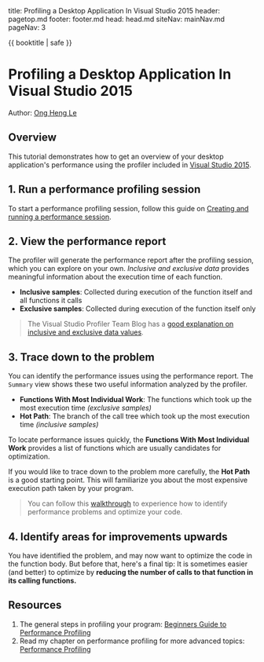 <frontmatter>
  title: Profiling a Desktop Application In Visual Studio 2015
  header: pagetop.md
  footer: footer.md
  head: head.md
  siteNav: mainNav.md
  pageNav: 3
</frontmatter>

<div class="website-content">

{{ booktitle | safe }}

# Profiling a Desktop Application In Visual Studio 2015

Author: [Ong Heng Le](https://github.com/initialshl)

## Overview

This tutorial demonstrates how to get an overview of your desktop application's performance
using the profiler included in [Visual Studio 2015](https://www.visualstudio.com/downloads/). 

## 1. Run a performance profiling session

To start a performance profiling session, follow this guide on 
[Creating and running a performance session](https://msdn.microsoft.com/en-us/library/ms182372.aspx#Anchor_0).

## 2. View the performance report

The profiler will generate the performance report after the profiling session, which you 
can explore on your own. *Inclusive and exclusive data* provides meaningful information 
about the execution time of each function.

* **Inclusive samples**: Collected during execution of the function itself and all functions it calls
* **Exclusive samples**: Collected during execution of the function itself only

> The Visual Studio Profiler Team Blog has a [good explanation on inclusive and exclusive data values](https://blogs.msdn.microsoft.com/profiler/2004/06/09/what-are-exclusive-and-inclusive/).

## 3. Trace down to the problem

You can identify the performance issues using the performance report. The `Summary` view 
shows these two useful information analyzed by the profiler.

* **Functions With Most Individual Work**: The functions which took up the most execution time *(exclusive samples)*
* **Hot Path**: The branch of the call tree which took up the most execution time *(inclusive samples)*

To locate performance issues quickly, the **Functions With Most Individual Work** provides 
a list of functions which are usually candidates for optimization.

If you would like to trace down to the problem more carefully, the **Hot Path** is a good 
starting point. This will familiarize you about the most expensive execution path taken 
by your program. 

> You can follow this [walkthrough](https://msdn.microsoft.com/en-us/library/ms182398.aspx)
to experience how to identify performance problems and optimize your code.

## 4. Identify areas for improvements upwards

You have identified the problem, and may now want to optimize the code in the 
function body. But before that, here's a final tip: It is sometimes easier 
(and better) to optimize by 
**reducing the number of calls to that function in its calling functions.** 

## Resources

1. The general steps in profiling your program: [Beginners Guide to Performance Profiling](https://msdn.microsoft.com/en-us/library/ms182372.aspx)
1. Read my chapter on performance profiling for more advanced topics: [Performance Profiling](PerformanceProfiling.html)

</div>
